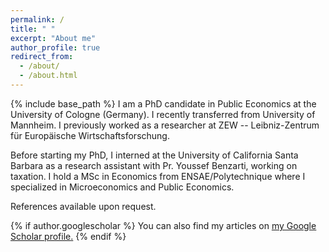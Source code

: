 ```yaml
---
permalink: /
title: " "
excerpt: "About me"
author_profile: true
redirect_from: 
  - /about/
  - /about.html
---
```

{% include base_path %}
I am a PhD candidate in Public Economics at the University of Cologne (Germany). I recently transferred from University of Mannheim. I previously worked as a researcher at ZEW -- Leibniz-Zentrum für Europäische Wirtschaftsforschung.


Before starting my PhD, I interned at the University of California
Santa Barbara as a research assistant with Pr. Youssef Benzarti, working on
taxation. I hold a MSc in Economics from ENSAE/Polytechnique where I specialized in Microeconomics
and Public Economics. 


References available upon request.

{% if author.googlescholar %}
  You can also find my articles on <u><a href="{{author.googlescholar}}">my Google Scholar profile</a>.</u>
{% endif %}

<!---# Publications 
{% for post in site.publications reversed %}
  {% include archive-single.html %}
{% endfor %}
# Work in Progress
{% for post in site.drafts reversed %}
  {% include archive.html %}
{% endfor %}
---> 
